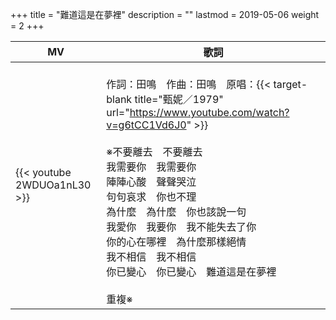 +++
title = "難道這是在夢裡"
description = ""
lastmod = 2019-05-06
weight = 2
+++

MV  | 歌詞  
--------------|-------
{{< youtube 2WDUOa1nL30 >}}|<br/>作詞：田鳴　作曲：田鳴　原唱：{{< target-blank title="甄妮／1979" url="https://www.youtube.com/watch?v=g6tCC1Vd6J0" >}}<br/><br/>※不要離去　不要離去<br/>我需要你　我需要你<br/>陣陣心酸　聲聲哭泣<br/>句句哀求　你也不理<br/>為什麼　為什麼　你也該說一句<br/>我愛你　我要你　我不能失去了你<br/>你的心在哪裡　為什麼那樣絕情<br/>我不相信　我不相信<br/>你已變心　你已變心　難道這是在夢裡<br/><br/>重複※